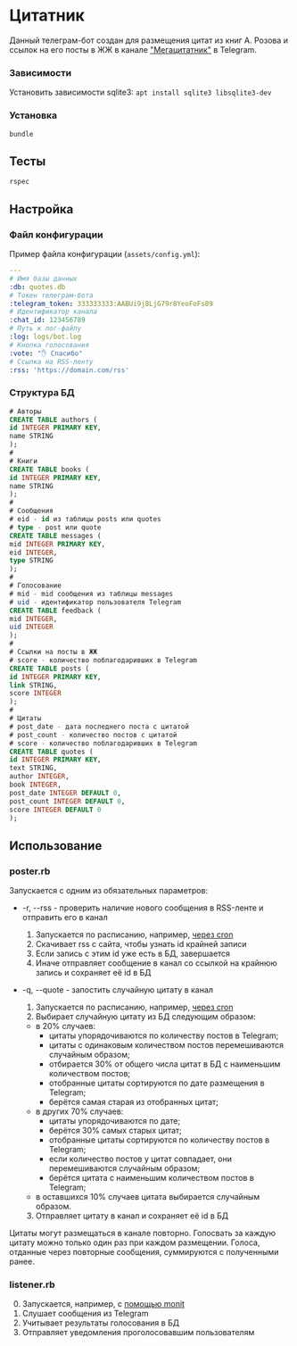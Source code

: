 # Цитатник

Данный телеграм-бот создан для размещения цитат из книг А. Розова и ссылок на его посты в ЖЖ в канале ["Мегацитатник"](https://t.me/megaquotes) в Telegram.

### Зависимости

Установить зависимости sqlite3: `apt install sqlite3 libsqlite3-dev`

### Установка

```
bundle
```

## Тесты

```
rspec
```

## Настройка

### Файл конфигурации

Пример файла конфигурации (`assets/config.yml`):

```yaml
---
# Имя базы данных
:db: quotes.db
# Токен телеграм-бота
:telegram_token: 333333333:AABUi9j8LjG79r8YeoFoFs89
# Идентификатор канала
:chat_id: 123456789
# Путь к лог-файлу
:log: logs/bot.log
# Кнопка голосования
:vote: "✋️ Спасибо"
# Ссылка на RSS-ленту
:rss: 'https://domain.com/rss'

```

### Структура БД

```sql
# Авторы
CREATE TABLE authors (
id INTEGER PRIMARY KEY,
name STRING
);
#
# Книги
CREATE TABLE books (
id INTEGER PRIMARY KEY,
name STRING
);
#
# Сообщения
# eid - id из таблицы posts или quotes
# type - post или quote
CREATE TABLE messages (
mid INTEGER PRIMARY KEY,
eid INTEGER,
type STRING
);
#
# Голосование
# mid - mid сообщения из таблицы messages
# uid - идентификатор пользователя Telegram
CREATE TABLE feedback (
mid INTEGER,
uid INTEGER
);
#
# Ссылки на посты в ЖЖ
# score - количество поблагодаривших в Telegram
CREATE TABLE posts (
id INTEGER PRIMARY KEY,
link STRING,
score INTEGER
);
#
# Цитаты
# post_date - дата последнего поста с цитатой
# post_count - количество постов с цитатой
# score - количество поблагодаривших в Telegram
CREATE TABLE quotes (
id INTEGER PRIMARY KEY,
text STRING,
author INTEGER,
book INTEGER,
post_date INTEGER DEFAULT 0,
post_count INTEGER DEFAULT 0,
score INTEGER DEFAULT 0
);
```

## Использование

### poster.rb

Запускается с одним из обязательных параметров:
* -r, --rss - проверить наличие нового сообщения в RSS-ленте и отправить его в канал

  1. Запускается по расписанию, например, [через cron](https://github.com/M1chael/qb/wiki/Cron)
  2. Скачивает rss с сайта, чтобы узнать id крайней записи
  3. Если запись с этим id уже есть в БД, завершается
  4. Иначе отправляет сообщение в канал со ссылкой на крайнюю запись и сохраняет её id в БД
* -q, --quote - запостить случайную цитату в канал

  1. Запускается по расписанию, например, [через cron](https://github.com/M1chael/qb/wiki/Cron)
  2. Выбирает случайную цитату из БД следующим образом:
    - в 20% случаев:
      - цитаты упорядочиваются по количеству постов в Telegram;
      - цитаты с одинаковым количеством постов перемешиваются случайным образом;
      - отбирается 30% от общего числа цитат в БД с наименьшим количеством постов;
      - отобранные цитаты сортируются по дате размещения в Telegram;
      - берётся самая старая из отобранных цитат;
    - в других 70% случаев:
      - цитаты упорядочиваются по дате;
      - берётся 30% самых старых цитат;
      - отобранные цитаты сортируются по количеству постов в Telegram;
      - если количество постов у цитат совпадает, они перемешиваются случайным образом;
      - берётся цитата с наименьшим количеством постов в Telegram;
    - в оставшихся 10% случаев цитата выбирается случайным образом.
  3. Отправляет цитату в канал и сохраняет её id в БД

Цитаты могут размещаться в канале повторно. Голосвать за каждую цитату можно только один раз при каждом размещении. Голоса, отданные через повторные сообщения, суммируются с полученными ранее.

### listener.rb

0. Запускается, например, с [помощью monit](https://github.com/M1chael/qb/wiki/Monit)
1. Слушает сообщения из Telegram
2. Учитывает результаты голосования в БД
3. Отправляет уведомления проголосовавшим пользователям
